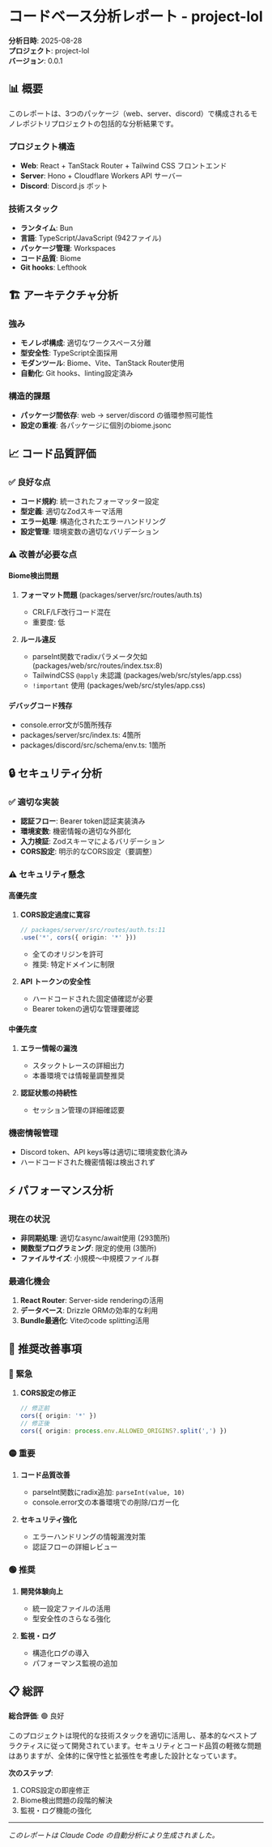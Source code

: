 # コードベース分析レポート - project-lol

**分析日時**: 2025-08-28  
**プロジェクト**: project-lol  
**バージョン**: 0.0.1

## 📊 概要

このレポートは、3つのパッケージ（web、server、discord）で構成されるモノレポジトリプロジェクトの包括的な分析結果です。

### プロジェクト構造
- **Web**: React + TanStack Router + Tailwind CSS フロントエンド
- **Server**: Hono + Cloudflare Workers API サーバー
- **Discord**: Discord.js ボット

### 技術スタック
- **ランタイム**: Bun
- **言語**: TypeScript/JavaScript (942ファイル)
- **パッケージ管理**: Workspaces
- **コード品質**: Biome
- **Git hooks**: Lefthook

## 🏗️ アーキテクチャ分析

### 強み
- **モノレポ構成**: 適切なワークスペース分離
- **型安全性**: TypeScript全面採用
- **モダンツール**: Biome、Vite、TanStack Router使用
- **自動化**: Git hooks、linting設定済み

### 構造的課題
- **パッケージ間依存**: web → server/discord の循環参照可能性
- **設定の重複**: 各パッケージに個別のbiome.jsonc

## 📈 コード品質評価

### ✅ 良好な点
- **コード規約**: 統一されたフォーマッター設定
- **型定義**: 適切なZodスキーマ活用
- **エラー処理**: 構造化されたエラーハンドリング
- **設定管理**: 環境変数の適切なバリデーション

### ⚠️ 改善が必要な点

#### Biome検出問題
1. **フォーマット問題** (packages/server/src/routes/auth.ts)
   - CRLF/LF改行コード混在
   - 重要度: 低

2. **ルール違反**
   - parseInt関数でradixパラメータ欠如 (packages/web/src/routes/index.tsx:8)
   - TailwindCSS `@apply` 未認識 (packages/web/src/styles/app.css)
   - `!important` 使用 (packages/web/src/styles/app.css)

#### デバッグコード残存
- console.error文が5箇所残存
- packages/server/src/index.ts: 4箇所
- packages/discord/src/schema/env.ts: 1箇所

## 🔒 セキュリティ分析

### ✅ 適切な実装
- **認証フロー**: Bearer token認証実装済み
- **環境変数**: 機密情報の適切な外部化
- **入力検証**: Zodスキーマによるバリデーション
- **CORS設定**: 明示的なCORS設定（要調整）

### ⚠️ セキュリティ懸念

#### 高優先度
1. **CORS設定過度に寛容**
   ```typescript
   // packages/server/src/routes/auth.ts:11
   .use('*', cors({ origin: '*' }))
   ```
   - 全てのオリジンを許可
   - 推奨: 特定ドメインに制限

2. **API トークンの安全性**
   - ハードコードされた固定値確認が必要
   - Bearer tokenの適切な管理要確認

#### 中優先度
1. **エラー情報の漏洩**
   - スタックトレースの詳細出力
   - 本番環境では情報量調整推奨

2. **認証状態の持続性**
   - セッション管理の詳細確認要

### 機密情報管理
- Discord token、API keys等は適切に環境変数化済み
- ハードコードされた機密情報は検出されず

## ⚡ パフォーマンス分析

### 現在の状況
- **非同期処理**: 適切なasync/await使用 (293箇所)
- **関数型プログラミング**: 限定的使用 (3箇所)
- **ファイルサイズ**: 小規模〜中規模ファイル群

### 最適化機会
1. **React Router**: Server-side renderingの活用
2. **データベース**: Drizzle ORMの効率的な利用
3. **Bundle最適化**: Viteのcode splitting活用

## 🚀 推奨改善事項

### 🔴 緊急
1. **CORS設定の修正**
   ```typescript
   // 修正前
   cors({ origin: '*' })
   // 修正後
   cors({ origin: process.env.ALLOWED_ORIGINS?.split(',') })
   ```

### 🟡 重要
1. **コード品質改善**
   - parseInt関数にradix追加: `parseInt(value, 10)`
   - console.error文の本番環境での削除/ロガー化

2. **セキュリティ強化**
   - エラーハンドリングの情報漏洩対策
   - 認証フローの詳細レビュー

### 🟢 推奨
1. **開発体験向上**
   - 統一設定ファイルの活用
   - 型安全性のさらなる強化

2. **監視・ログ**
   - 構造化ログの導入
   - パフォーマンス監視の追加

## 📋 総評

**総合評価**: 🟢 良好

このプロジェクトは現代的な技術スタックを適切に活用し、基本的なベストプラクティスに従って開発されています。セキュリティとコード品質の軽微な問題はありますが、全体的に保守性と拡張性を考慮した設計となっています。

**次のステップ**:
1. CORS設定の即座修正
2. Biome検出問題の段階的解決
3. 監視・ログ機能の強化

---
*このレポートは Claude Code の自動分析により生成されました。*